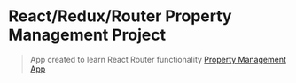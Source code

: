 # React/Redux/Router Property Management Project

> App created to learn React Router functionality [Property Management App](https://tnob-property-management.herokuapp.com/)

<!-- *Fork from [es6-webpack2-starter](https://github.com/micooz/es6-webpack2-starter)* -->